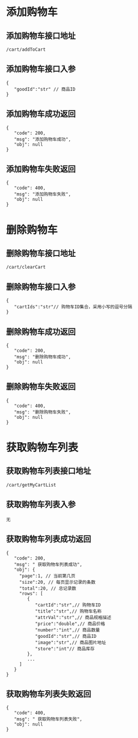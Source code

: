 # 添加购物车
## 添加购物车接口地址
    /cart/addToCart
## 添加购物车接口入参
    {
       "goodId":"str" // 商品ID
    }
## 添加购物车成功返回
    {
       "code": 200,
       "msg": "添加购物车成功",
       "obj": null
    }
## 添加购物车失败返回
    {
       "code": 400,
       "msg": "添加购物车失败",
       "obj": null
    }
# 删除购物车
## 删除购物车接口地址
    /cart/clearCart
## 删除购物车接口入参
    {
       "cartIds":"str"// 购物车ID集合，采用小写的逗号分隔
    }
## 删除购物车成功返回
    {
       "code": 200,
       "msg": "删除购物车成功",
       "obj": null
    }
## 删除购物车失败返回
    {
       "code": 400,
       "msg": "删除购物车失败",
       "obj": null
    }
# 获取购物车列表
## 获取购物车列表接口地址
    /cart/getMyCartList
## 获取购物车列表入参
    无
##  获取购物车列表成功返回
    {
       "code": 200,
       "msg": " 获取购物车列表成功",
       "obj": {
         "page":1, // 当前第几页
         "size":20, // 每页显示记录的条数
         "total":20, // 总记录数
         "rows": [
            {
               "cartId":"str",// 购物车ID
               "title":"str",// 购物车名称
               "attrVal":"str",// 商品规格描述
               "price":"double",// 商品价格
               "number":"int",// 商品数量
               "goodId":"str",// 商品ID
               "image":"str",// 商品图片地址
               "store":"int"// 商品库存
            },
            ...
         ]
       }
    }
##  获取购物车列表失败返回
    {
       "code": 400,
       "msg": " 获取购物车列表失败",
       "obj": null
    }
    